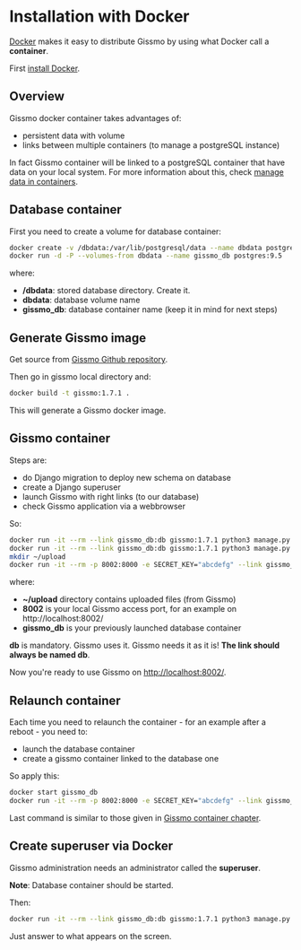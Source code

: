 # Installation with Docker

[Docker](https://www.docker.com/) makes it easy to distribute Gissmo by using what Docker call a **container**.

First [install Docker](https://docs.docker.com/).

## Overview

Gissmo docker container takes advantages of:

  * persistent data with volume
  * links between multiple containers (to manage a postgreSQL instance)

In fact Gissmo container will be linked to a postgreSQL container that have data on your local system.
For more information about this, check [manage data in containers](https://docs.docker.com/engine/tutorials/dockervolumes/).

## Database container

First you need to create a volume for database container:

```bash
docker create -v /dbdata:/var/lib/postgresql/data --name dbdata postgres:9.5
docker run -d -P --volumes-from dbdata --name gissmo_db postgres:9.5
```

where:

  * **/dbdata**: stored database directory. Create it.
  * **dbdata**: database volume name
  * **gissmo_db**: database container name (keep it in mind for next steps)

## Generate Gissmo image

Get source from [Gissmo Github repository](http://github.com/eost/gissmo/).

Then go in gissmo local directory and:

```bash
docker build -t gissmo:1.7.1 .
```

This will generate a Gissmo docker image.

## Gissmo container

Steps are:

  * do Django migration to deploy new schema on database
  * create a Django superuser
  * launch Gissmo with right links (to our database)
  * check Gissmo application via a webbrowser

So:

```bash
docker run -it --rm --link gissmo_db:db gissmo:1.7.1 python3 manage.py migrate
docker run -it --rm --link gissmo_db:db gissmo:1.7.1 python3 manage.py createsuperuser
mkdir ~/upload
docker run -it --rm -p 8002:8000 -e SECRET_KEY="abcdefg" --link gissmo_db:db -v ~/upload/:/data gissmo:1.7.1
```

where:

  * **~/upload** directory contains uploaded files (from Gissmo)
  * **8002** is your local Gissmo access port, for an example on http://localhost:8002/
  * **gissmo_db** is your previously launched database container

**db** is mandatory. Gissmo uses it. Gissmo needs it as it is! **The link should always be named db**.

Now you're ready to use Gissmo on [http://localhost:8002/](http://localhost:8002/).

## Relaunch container

Each time you need to relaunch the container - for an example after a reboot - you need to:

  * launch the database container
  * create a gissmo container linked to the database one

So apply this:

```bash
docker start gissmo_db
docker run -it --rm -p 8002:8000 -e SECRET_KEY="abcdefg" --link gissmo_db:db -v ~/upload/:/data gissmo:1.7.1
```

Last command is similar to those given in [Gissmo container chapter](#gissmo-container).

## Create superuser via Docker

Gissmo administration needs an administrator called the **superuser**.

**Note**: Database container should be started.

Then:

```bash
docker run -it --rm --link gissmo_db:db gissmo:1.7.1 python3 manage.py createsuperuser
```

Just answer to what appears on the screen.
